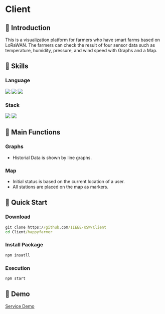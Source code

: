 # Client

## 📌 Introduction

This is a visualization platform for farmers who have smart farms based on LoRaWAN. The farmers can check the result of four sensor data such as temperature, humidity, pressure, and wind speed with Graphs and a Map.

## 📌 Skills

### Language
<img src="https://img.shields.io/badge/JavaScript-F7DF1E?style=flat-square&logo=javascript&logoColor=white"/> <img src="https://img.shields.io/badge/CSS-1572B6?style=flat-square&logo=CSS3&logoColor=white"/> <img src="https://img.shields.io/badge/HTML-E34F26?style=flat-square&logo=HTML5&logoColor=white"/> 

### Stack
<img src="https://img.shields.io/badge/React-61DAFB?style=flat-square&logo=react&logoColor=white"/> <img src="https://img.shields.io/badge/Docker-2496ED?style=flat-square&logo=Docker&logoColor=white"/> <br>

## 📌 Main Functions

### Graphs

- Historial Data is shown by line graphs.

### Map

- Initial status is based on the current location of a user.
- All stations are placed on the map as markers.

## 📌 Quick Start

### Download

```cmd
git clone https://github.com/IIEEE-KSW/Client
cd Client/happyfarmer
```

### Install Package

```cmd
npm insatll
```

### Execution

```cmd
npm start
```

## 📌 Demo

[Service Demo](https://www.youtube.com/watch?v=bvc1VCB8Y-E)
